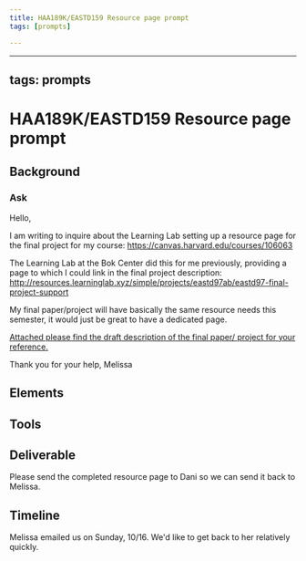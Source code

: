 ```yaml
---
title: HAA189K/EASTD159 Resource page prompt
tags: [prompts]

---
```


---
tags: prompts
---

# HAA189K/EASTD159 Resource page prompt

## Background

### Ask
Hello,

I am writing to inquire about the Learning Lab setting up a resource page for the final project for my course:
https://canvas.harvard.edu/courses/106063

The Learning Lab at the Bok Center did this for me previously, providing a page to which I could link in the final project description:
http://resources.learninglab.xyz/simple/projects/eastd97ab/eastd97-final-project-support

My final paper/project will have basically the same resource needs this semester, it would just be great to have a dedicated page. 

[Attached please find the draft description of the final paper/ project for your reference.](https://docs.google.com/document/d/1AToQQSpnRouR5OR4fy3XYHckobELe_GE/edit)

Thank you for your help,
Melissa

## Elements

## Tools

## Deliverable
Please send the completed resource page to Dani so we can send it back to Melissa.

## Timeline
Melissa emailed us on Sunday, 10/16. We'd like to get back to her relatively quickly.